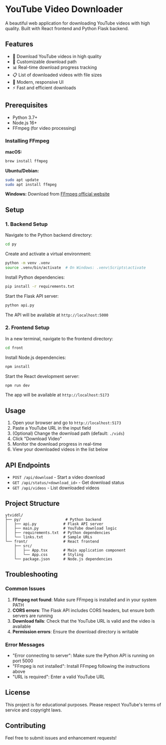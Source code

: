 # YouTube Video Downloader

A beautiful web application for downloading YouTube videos with high quality. Built with React frontend and Python Flask backend.

## Features

- 🎥 Download YouTube videos in high quality
- 📁 Customizable download path
- 📊 Real-time download progress tracking
- 📋 List of downloaded videos with file sizes
- 🎨 Modern, responsive UI
- ⚡ Fast and efficient downloads

## Prerequisites

- Python 3.7+
- Node.js 16+
- FFmpeg (for video processing)

### Installing FFmpeg

**macOS:**

```bash
brew install ffmpeg
```

**Ubuntu/Debian:**

```bash
sudo apt update
sudo apt install ffmpeg
```

**Windows:**
Download from [FFmpeg official website](https://ffmpeg.org/download.html)

## Setup

### 1. Backend Setup

Navigate to the Python backend directory:

```bash
cd py
```

Create and activate a virtual environment:

```bash
python -m venv .venv
source .venv/bin/activate  # On Windows: .venv\Scripts\activate
```

Install Python dependencies:

```bash
pip install -r requirements.txt
```

Start the Flask API server:

```bash
python api.py
```

The API will be available at `http://localhost:5000`

### 2. Frontend Setup

In a new terminal, navigate to the frontend directory:

```bash
cd front
```

Install Node.js dependencies:

```bash
npm install
```

Start the React development server:

```bash
npm run dev
```

The app will be available at `http://localhost:5173`

## Usage

1. Open your browser and go to `http://localhost:5173`
2. Paste a YouTube URL in the input field
3. (Optional) Change the download path (default: `./vids`)
4. Click "Download Video"
5. Monitor the download progress in real-time
6. View your downloaded videos in the list below

## API Endpoints

- `POST /api/download` - Start a video download
- `GET /api/status/<download_id>` - Get download status
- `GET /api/videos` - List downloaded videos

## Project Structure

```
ytviddl/
├── py/                    # Python backend
│   ├── api.py            # Flask API server
│   ├── main.py           # YouTube download logic
│   ├── requirements.txt  # Python dependencies
│   └── links.txt         # Sample URLs
└── front/                # React frontend
    ├── src/
    │   ├── App.tsx       # Main application component
    │   └── App.css       # Styling
    └── package.json      # Node.js dependencies
```

## Troubleshooting

### Common Issues

1. **FFmpeg not found**: Make sure FFmpeg is installed and in your system PATH
2. **CORS errors**: The Flask API includes CORS headers, but ensure both servers are running
3. **Download fails**: Check that the YouTube URL is valid and the video is available
4. **Permission errors**: Ensure the download directory is writable

### Error Messages

- "Error connecting to server": Make sure the Python API is running on port 5000
- "FFmpeg is not installed": Install FFmpeg following the instructions above
- "URL is required": Enter a valid YouTube URL

## License

This project is for educational purposes. Please respect YouTube's terms of service and copyright laws.

## Contributing

Feel free to submit issues and enhancement requests!
